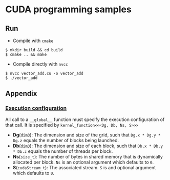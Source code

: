 # CUDA programming samples

## Run
- Compile with `cmake`
```shell
$ mkdir build && cd build
$ cmake .. && make
```

- Compile directly with `nvcc`
```shell
$ nvcc vector_add.cu -o vector_add
$ ./vector_add
```

## Appendix

### [Execution configuration](https://docs.nvidia.com/cuda/cuda-c-programming-guide/#execution-configuration)

All call to a `__global__` function must specify the execution configuration of that call. 
It is specified by `kernel_function<<<Dg, Db, Ns, S>>>`

- **Dg**(`dim3`): The dimension and size of the grid, such that `Dg.x * Dg.y * Dg.z` equals the number of blocks being launched.
- **Db**(`dim3`): The dimension and size of each block, such that `Db.x * Db.y * Db.z` equals the number of threads per block.
- **Ns**(`size_t`): The number of bytes in shared memory that is dynamically allocated per block. `Ns` is an optional argument which defaults to `0`.
- **S**(`cudaStream_t`): The associated stream. `S` is and optional argument which defaults to `0`.